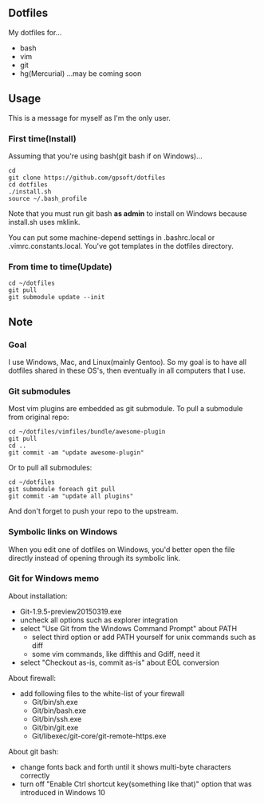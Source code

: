 ## Dotfiles

My dotfiles for...

- bash
- vim
- git
- hg(Mercurial) ...may be coming soon

## Usage

This is a message for myself as I'm the only user.

### First time(Install)
Assuming that you're using bash(git bash if on Windows)...

    cd
    git clone https://github.com/gpsoft/dotfiles
    cd dotfiles
    ./install.sh
    source ~/.bash_profile

Note that you must run git bash __as admin__ to install on Windows because install.sh uses mklink.

You can put some machine-depend settings in .bashrc.local or .vimrc.constants.local. You've got templates in the dotfiles directory.

### From time to time(Update)
    cd ~/dotfiles
    git pull
    git submodule update --init

## Note

### Goal
I use Windows, Mac, and Linux(mainly Gentoo).
So my goal is to have all dotfiles shared in these OS's,
then eventually in all computers that I use.

### Git submodules
Most vim plugins are embedded as git submodule. To pull a submodule from original repo:

    cd ~/dotfiles/vimfiles/bundle/awesome-plugin
    git pull
    cd ..
    git commit -am "update awesome-plugin"

Or to pull all submodules:

    cd ~/dotfiles
    git submodule foreach git pull
    git commit -am "update all plugins"

And don't forget to push your repo to the upstream.

### Symbolic links on Windows
When you edit one of dotfiles on Windows, you'd better open the file directly
instead of opening through its symbolic link.

### Git for Windows memo

About installation:
- Git-1.9.5-preview20150319.exe
- uncheck all options such as explorer integration
- select "Use Git from the Windows Command Prompt" about PATH
  - select third option or add PATH yourself for unix commands such as diff
  - some vim commands, like diffthis and Gdiff, need it
- select "Checkout as-is, commit as-is" about EOL conversion


About firewall:
- add following files to the white-list of your firewall
  - Git/bin/sh.exe
  - Git/bin/bash.exe
  - Git/bin/ssh.exe
  - Git/bin/git.exe
  - Git/libexec/git-core/git-remote-https.exe

About git bash:
- change fonts back and forth until it shows multi-byte characters correctly
- turn off "Enable Ctrl shortcut key(something like that)" option that was introduced in Windows 10

